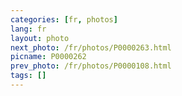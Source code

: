 ```yaml
---
categories: [fr, photos]
lang: fr
layout: photo
next_photo: /fr/photos/P0000263.html
picname: P0000262
prev_photo: /fr/photos/P0000108.html
tags: []
---
```

